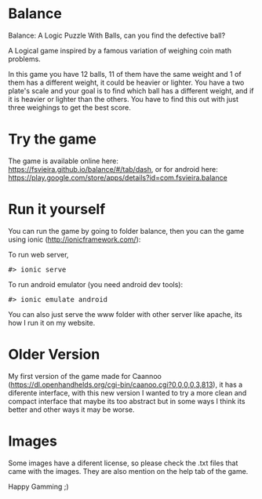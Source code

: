 Balance
=======

Balance: A Logic Puzzle With Balls, can you find the defective ball?


A Logical game inspired by a famous variation of weighing coin math problems.

In this game you have 12 balls, 11 of them have the same weight and 1 of them has a different weight, 
it could be heavier or lighter. You have a two plate's scale and your goal is to find which ball has a different weight, 
and if it is heavier or lighter than the others. You have to find this out with just three weighings to get the best score.


Try the game
=======

The game is available online here: https://fsvieira.github.io/balance/#/tab/dash, or for android here: https://play.google.com/store/apps/details?id=com.fsvieira.balance


Run it yourself
=======

You can run the game by going to folder balance, then you can the game using ionic (http://ionicframework.com/):

To run web server,
<pre>
#> ionic serve
</pre>

To run android emulator (you need android dev tools):
<pre>
#> ionic emulate android
</pre>

You can also just serve the www folder with other server like apache, its how I run it on my website.


Older Version
=======
My first version of the game made for Caannoo (https://dl.openhandhelds.org/cgi-bin/caanoo.cgi?0,0,0,0,3,813), it has a diferente interface, with this new version 
I wanted to try a more clean and compact interface that maybe its too abstract but in some ways I think its better and
other ways it may be worse.



Images
=======
Some images have a diferent license, so please check the .txt files that came with the images.
They are also mention on the help tab of the game.


Happy Gamming ;) 
